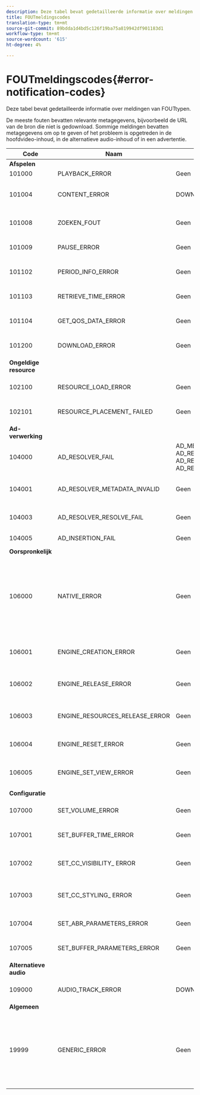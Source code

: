 ```yaml
---
description: Deze tabel bevat gedetailleerde informatie over meldingen van FOUTtypen.
title: FOUTmeldingscodes
translation-type: tm+mt
source-git-commit: 89bdda1d4bd5c126f19ba75a819942df901183d1
workflow-type: tm+mt
source-wordcount: '615'
ht-degree: 4%

---
```



# FOUTmeldingscodes{#error-notification-codes}

Deze tabel bevat gedetailleerde informatie over meldingen van FOUTtypen.

<!--<a id="section_D29404228F5E4B818642CBA6A0D39546"></a>-->

De meeste fouten bevatten relevante metagegevens, bijvoorbeeld de URL van de bron die niet is gedownload. Sommige meldingen bevatten metagegevens om op te geven of het probleem is opgetreden in de hoofdvideo-inhoud, in de alternatieve audio-inhoud of in een advertentie.

<table frame="all" colsep="1" rowsep="1" id="table_8B61210A406A45ACBE37FC29729DDE22"> 
 <thead> 
  <tr rowsep="1"> 
   <th colname="1" class="entry"> Code </th> 
   <th colname="2" class="entry"> Naam </th> 
   <th colname="3" class="entry"> InnerNotification </th> 
   <th colname="4" class="entry"> Metagegevenstoetsen </th> 
   <th colname="5" class="entry"> Opmerkingen </th> 
  </tr> 
 </thead>
 <tbody> 
  <tr rowsep="1"> 
   <td colname="1"><b>Afspelen</b> </td> 
   <td colname="2"> </td> 
   <td colname="3"> </td> 
   <td colname="4"> </td> 
   <td colname="5"> </td> 
  </tr> 
  <tr rowsep="1"> 
   <td colname="1"><span class="codeph"> 101000  </span> </td> 
   <td colname="2"><span class="codeph"> PLAYBACK_ERROR  </span> </td> 
   <td colname="3"> Geen </td> 
   <td colname="4"><span class="codeph"> BESCHRIJVING</span> </td> 
   <td colname="5"> </td> 
  </tr> 
  <tr rowsep="1"> 
   <td colname="1"><span class="codeph"> 101004  </span> </td> 
   <td colname="2"><span class="codeph"> CONTENT_ERROR</span> </td> 
   <td colname="3"><span class="codeph"> DOWNLOAD_ERROR</span> </td> 
   <td colname="4"> </td> 
   <td colname="5"> Er is een fout opgetreden tijdens het downloaden van een fragment of segment (zowel video als audio). </td> 
  </tr> 
  <tr rowsep="1"> 
   <td colname="1"><span class="codeph"> 101008  </span> </td> 
   <td colname="2"><span class="codeph"> ZOEKEN_FOUT  </span> </td> 
   <td colname="3"> Geen </td> 
   <td colname="4"><span class="codeph"> NATIVE_ERROR_CODE  </span><span class="codeph"> DESIRED_SEEK_POSITION  </span><span class="codeph"> DESIRED_SEEK_PERIOD  </span> </td> 
   <td colname="5"> Er is een fout opgetreden tijdens het uitvoeren van een zoekbewerking. </td> 
  </tr> 
  <tr rowsep="1"> 
   <td colname="1"><span class="codeph"> 101009  </span> </td> 
   <td colname="2"><span class="codeph"> PAUSE_ERROR  </span> </td> 
   <td colname="3"> Geen </td> 
   <td colname="4"><span class="codeph"> BESCHRIJVING</span> </td> 
   <td colname="5"> Er is een fout opgetreden tijdens het uitvoeren van een pauzebewerking. </td> 
  </tr> 
  <tr rowsep="1"> 
   <td colname="1"><span class="codeph"> 101102  </span> </td> 
   <td colname="2"><span class="codeph"> PERIOD_INFO_ERROR  </span> </td> 
   <td colname="3"> Geen </td> 
   <td colname="4"><span class="codeph"> BESCHRIJVING  </span> </td> 
   <td colname="5"> Er is een fout opgetreden bij het ophalen van informatie over een inhoudsperiode. </td> 
  </tr> 
  <tr rowsep="1"> 
   <td colname="1"><span class="codeph"> 101103  </span> </td> 
   <td colname="2"><span class="codeph"> RETRIEVE_TIME_ERROR  </span> </td> 
   <td colname="3"> Geen </td> 
   <td colname="4"><span class="codeph"> BESCHRIJVING  </span> </td> 
   <td colname="5"> Er is een fout opgetreden bij het ophalen van de afspeelpositie. </td> 
  </tr> 
  <tr rowsep="1"> 
   <td colname="1"><span class="codeph"> 101104  </span> </td> 
   <td colname="2"><span class="codeph"> GET_QOS_DATA_ERROR  </span> </td> 
   <td colname="3"> Geen </td> 
   <td colname="4"><span class="codeph"> BESCHRIJVING  </span> </td> 
   <td colname="5"> Er is een fout opgetreden bij het ophalen van de QOS-informatie. </td> 
  </tr> 
  <tr rowsep="1"> 
   <td colname="1"><span class="codeph"> 101200  </span> </td> 
   <td colname="2"><span class="codeph"> DOWNLOAD_ERROR  </span> </td> 
   <td colname="3"> Geen </td> 
   <td colname="4"><span class="codeph"> URL  </span> </td> 
   <td colname="5"> Er is een fout opgetreden bij het downloaden van gegevens. </td> 
  </tr> 
  <tr rowsep="1"> 
   <td colname="1"><b>Ongeldige resource</b> </td> 
   <td colname="2"> </td> 
   <td colname="3"> </td> 
   <td colname="4"> </td> 
   <td colname="5"> </td> 
  </tr> 
  <tr rowsep="1"> 
   <td colname="1"><span class="codeph"> 102100  </span> </td> 
   <td colname="2"><span class="codeph"> RESOURCE_LOAD_ERROR  </span> </td> 
   <td colname="3"> Geen </td> 
   <td colname="4"><span class="codeph"> BESCHRIJVINGS </span><span class="codeph"> MIDDELEN  </span> </td> 
   <td colname="5"> Er is een fout opgetreden bij het laden van een resource-item. </td> 
  </tr> 
  <tr rowsep="1"> 
   <td colname="1"><span class="codeph"> 102101  </span> </td> 
   <td colname="2"><span class="codeph"> RESOURCE_PLACEMENT_ FAILED  </span> </td> 
   <td colname="3"> Geen </td> 
   <td colname="4"><span class="codeph"> CONTENT_ID  </span> </td> 
   <td colname="5"> Er is een fout opgetreden bij het plaatsen van een bron op de afspeeltijdlijn. </td> 
  </tr> 
  <tr rowsep="1"> 
   <td colname="1"><b>Ad-verwerking</b> </td> 
   <td colname="2"> </td> 
   <td colname="3"> </td> 
   <td colname="4"> </td> 
   <td colname="5"> </td> 
  </tr> 
  <tr rowsep="1"> 
   <td colname="1"><span class="codeph"> 104000  </span> </td> 
   <td colname="2"><span class="codeph"> AD_RESOLVER_FAIL  </span> </td> 
   <td colname="3"><span class="codeph"> AD_METADATA_INVALID  </span><span class="codeph"> AD_RESOLVER_INITIALIZATION_FAIL  </span><span class="codeph"> AD_RESOLVER_RESOLVE_FAIL  </span><span class="codeph"> AD_RESOLVER_SERVER_UNREACHABLE  </span> </td> 
   <td colname="4"> Geen </td> 
   <td colname="5"> Geen </td> 
  </tr> 
  <tr rowsep="1"> 
   <td colname="1"><span class="codeph"> 104001  </span> </td> 
   <td colname="2"><span class="codeph"> AD_RESOLVER_METADATA_INVALID  </span> </td> 
   <td colname="3"> <p>Geen </p> </td> 
   <td colname="4"><span class="codeph"> BESCHRIJVING</span> </td> 
   <td colname="5"> Oplossen van toevoegen is mislukt vanwege ongeldige indeling voor ad-metagegevens. </td> 
  </tr> 
  <tr rowsep="1"> 
   <td colname="1"><span class="codeph"> 104003  </span> </td> 
   <td colname="2"><span class="codeph"> AD_RESOLVER_RESOLVE_FAIL  </span> </td> 
   <td colname="3"> Geen </td> 
   <td colname="4"><span class="codeph"> NATIVE_ERROR_CODE  </span> </td> 
   <td colname="5"> Advertenties zijn niet opgelost met de insteekmodule. </td> 
  </tr> 
  <tr rowsep="1"> 
   <td colname="1"><span class="codeph"> 104005  </span> </td> 
   <td colname="2"><span class="codeph"> AD_INSERTION_FAIL  </span> </td> 
   <td colname="3"> Geen </td> 
   <td colname="4"><span class="codeph"> PROPOSED_AD_BREAK</span> </td> 
   <td colname="5"> Oplossingsfase van advertentie is mislukt. </td> 
  </tr> 
  <tr rowsep="1"> 
   <td colname="1"><b>Oorspronkelijk</b> </td> 
   <td colname="2"> </td> 
   <td colname="3"> </td> 
   <td colname="4"> </td> 
   <td colname="5"> </td> 
  </tr> 
  <tr rowsep="1"> 
   <td colname="1"><span class="codeph"> 106000  </span> </td> 
   <td colname="2"><span class="codeph"> NATIVE_ERROR  </span> </td> 
   <td colname="3"> Geen </td> 
   <td colname="4"> <span class="codeph"> NATIVE_ERROR_CODE  </span> <span class="codeph"> NATIVE_ERROR_NAME  </span> <span class="codeph"> DESCRIPTION  </span> <span class="codeph"> DESCRIPTION</span> <p><b>DRM-gegevens:</b> </p> <span class="codeph"> DRM_ERROR_</span> <span class="codeph"> STRINGNATIVE_SUBERROR_CODE</span> </td> 
   <td colname="5"> <p>De AVE-bibliotheek op laag niveau heeft een fout gegenereerd. </p> <p>Zie <a href="../../../tvsdk-1.4-for-android/android-1.4-tvsdk-notification/notification-codes/native-error-summary/android-1.4-native-error-summary.md" format="html" scope="external"> Details voor NATIVE_ERROR berichten</a> voor informatie over de waarden voor deze meta-gegevenssleutels. </p> </td> 
  </tr> 
  <tr rowsep="1"> 
   <td colname="1"><span class="codeph"> 106001  </span> </td> 
   <td colname="2"><span class="codeph"> ENGINE_CREATION_ERROR  </span> </td> 
   <td colname="3"> Geen </td> 
   <td colname="4"><span class="codeph"> BESCHRIJVING  </span> </td> 
   <td colname="5"> Er is een fout opgetreden bij het instantiëren van de bibliotheek op laag niveau van AVE. </td> 
  </tr> 
  <tr rowsep="1"> 
   <td colname="1"><span class="codeph"> 106002  </span> </td> 
   <td colname="2"><span class="codeph"> ENGINE_RELEASE_ERROR  </span> </td> 
   <td colname="3"> Geen </td> 
   <td colname="4"><span class="codeph"> BESCHRIJVING  </span> </td> 
   <td colname="5"> Er is een fout opgetreden bij het loslaten van de bibliotheek op laag niveau van AVE. </td> 
  </tr> 
  <tr rowsep="1"> 
   <td colname="1"><span class="codeph"> 106003  </span> </td> 
   <td colname="2"><span class="codeph"> ENGINE_RESOURCES_RELEASE_ERROR  </span> </td> 
   <td colname="3"> Geen </td> 
   <td colname="4"><span class="codeph"> BESCHRIJVING  </span> </td> 
   <td colname="5"> Er is een fout opgetreden bij het vrijgeven van de GPU-bronnen die door de AVE-bibliotheek worden gebruikt. </td> 
  </tr> 
  <tr rowsep="1"> 
   <td colname="1"><span class="codeph"> 106004  </span> </td> 
   <td colname="2"><span class="codeph"> ENGINE_RESET_ERROR  </span> </td> 
   <td colname="3"> Geen </td> 
   <td colname="4"><span class="codeph"> BESCHRIJVING  </span> </td> 
   <td colname="5"> Er is een fout opgetreden bij het opnieuw instellen van de AVE-bibliotheek. </td> 
  </tr> 
  <tr rowsep="1"> 
   <td colname="1"><span class="codeph"> 106005  </span> </td> 
   <td colname="2"><span class="codeph"> ENGINE_SET_VIEW_ERROR  </span> </td> 
   <td colname="3"> Geen </td> 
   <td colname="4"><span class="codeph"> BESCHRIJVING</span> </td> 
   <td colname="5"> Er is een fout opgetreden bij het koppelen van een weergave aan de AVE-bibliotheek. </td> 
  </tr> 
  <tr rowsep="1"> 
   <td colname="1"><b>Configuratie</b> </td> 
   <td colname="2"> </td> 
   <td colname="3"> </td> 
   <td colname="4"> </td> 
   <td colname="5"> </td> 
  </tr> 
  <tr rowsep="1"> 
   <td colname="1"><span class="codeph"> 107000  </span> </td> 
   <td colname="2"><span class="codeph"> SET_VOLUME_ERROR  </span> </td> 
   <td colname="3"> Geen </td> 
   <td colname="4"><span class="codeph"> BESCHRIJVINGSVOLUME  </span> </td> 
   <td colname="5"> Er is een fout opgetreden bij het instellen van het volumeniveau. </td> 
  </tr> 
  <tr rowsep="1"> 
   <td colname="1"><span class="codeph"> 107001  </span> </td> 
   <td colname="2"><span class="codeph"> SET_BUFFER_TIME_ERROR  </span> </td> 
   <td colname="3"> Geen </td> 
   <td colname="4"><span class="codeph"> DESCRIPTION  </span><span class="codeph"> PLAY_BUFFER_TIME  </span> </td> 
   <td colname="5"> Er is een fout opgetreden bij het wijzigen van de bufferparameters. </td> 
  </tr> 
  <tr rowsep="1"> 
   <td colname="1"><span class="codeph"> 107002  </span> </td> 
   <td colname="2"><span class="codeph"> SET_CC_VISIBILITY_ ERROR  </span> </td> 
   <td colname="3"> Geen </td> 
   <td colname="4"><span class="codeph"> BESCHRIJVING</span> </td> 
   <td colname="5"> Er is een fout opgetreden bij het wijzigen van de zichtbaarheid van de CC-tracks. </td> 
  </tr> 
  <tr rowsep="1"> 
   <td colname="1"><span class="codeph"> 107003  </span> </td> 
   <td colname="2"><span class="codeph"> SET_CC_STYLING_ ERROR  </span> </td> 
   <td colname="3"> Geen </td> 
   <td colname="4"><span class="codeph"> BESCHRIJVING</span> </td> 
   <td colname="5"> Er is een fout opgetreden tijdens het wijzigen van de opmaakopties voor de CC-tracks. </td> 
  </tr> 
  <tr rowsep="1"> 
   <td colname="1"><span class="codeph"> 107004  </span> </td> 
   <td colname="2"><span class="codeph"> SET_ABR_PARAMETERS_ERROR  </span> </td> 
   <td colname="3"> Geen </td> 
   <td colname="4"><span class="codeph"> BESCHRIJVING  </span> </td> 
   <td colname="5"> Er is een fout opgetreden bij het wijzigen van de ABR-besturingsparameters. </td> 
  </tr> 
  <tr rowsep="1"> 
   <td colname="1"><span class="codeph"> 107005  </span> </td> 
   <td colname="2"><span class="codeph"> SET_BUFFER_PARAMETERS_ERROR  </span> </td> 
   <td colname="3"> Geen </td> 
   <td colname="4"><span class="codeph"> DESCRIPTION  </span><span class="codeph"> INITIAL_BUFFER_TIME  </span><span class="codeph"> PLAY_BUFFER_TIME  </span> </td> 
   <td colname="5"> Er is een fout opgetreden bij het wijzigen van de bufferbesturingsparameters. </td> 
  </tr> 
  <tr rowsep="1"> 
   <td colname="1"><b>Alternatieve audio</b> </td> 
   <td colname="2"> </td> 
   <td colname="3"> </td> 
   <td colname="4"> </td> 
   <td colname="5"> </td> 
  </tr> 
  <tr rowsep="1"> 
   <td colname="1"><span class="codeph"> 109000  </span> </td> 
   <td colname="2"><span class="codeph"> AUDIO_TRACK_ERROR  </span> </td> 
   <td colname="3"><span class="codeph"> DOWNLOAD_ERROR  </span> </td> 
   <td colname="4"><span class="codeph"> AUDIO_TRACK_NAME  </span><span class="codeph"> AUDIO_TRACK_LANGUAGE  </span> </td> 
   <td colname="5"> Er is een fout opgetreden met betrekking tot een audiotrack. </td> 
  </tr> 
  <tr rowsep="1"> 
   <td colname="1"><b>Algemeen</b> </td> 
   <td colname="2"> </td> 
   <td colname="3"> </td> 
   <td colname="4"> </td> 
   <td colname="5"> </td> 
  </tr> 
  <tr rowsep="0"> 
   <td colname="1"><span class="codeph"> 19999  </span> </td> 
   <td colname="2"><span class="codeph"> GENERIC_ERROR</span> </td> 
   <td colname="3"> Geen </td> 
   <td colname="4"> Geen </td> 
   <td colname="5"> Hiermee wordt een algemene foutgebeurtenis gemarkeerd. Niet daadwerkelijk uitgegeven door TVSDK. Dit is slechts een markering voor het einde van het bereik van numerieke codes die overeenkomen met TVSDK-foutgebeurtenissen. </td> 
  </tr> 
 </tbody> 
</table>

